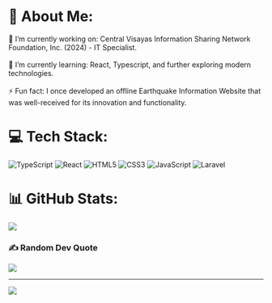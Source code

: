 # 💫 About Me:
🔭 I’m currently working on: Central Visayas Information Sharing Network Foundation, Inc. (2024) - IT Specialist.<br><br>🌱 I’m currently learning: React, Typescript, and further exploring modern technologies.<br><br>⚡ Fun fact: I once developed an offline Earthquake Information Website that was well-received for its innovation and functionality.


# 💻 Tech Stack:
![TypeScript](https://img.shields.io/badge/typescript-%23007ACC.svg?style=for-the-badge&logo=typescript&logoColor=white) ![React](https://img.shields.io/badge/react-%2320232a.svg?style=for-the-badge&logo=react&logoColor=%2361DAFB) ![HTML5](https://img.shields.io/badge/html5-%23E34F26.svg?style=for-the-badge&logo=html5&logoColor=white) ![CSS3](https://img.shields.io/badge/css3-%231572B6.svg?style=for-the-badge&logo=css3&logoColor=white) ![JavaScript](https://img.shields.io/badge/javascript-%23323330.svg?style=for-the-badge&logo=javascript&logoColor=%23F7DF1E) ![Laravel](https://img.shields.io/badge/laravel-%23FF2D20.svg?style=for-the-badge&logo=laravel&logoColor=white)

# 📊 GitHub Stats:
![](https://github-readme-stats.vercel.app/api/top-langs/?username=lazywhen01&theme=github_dark_dimmed&hide_border=true&include_all_commits=false&count_private=false&layout=compact)

### ✍️ Random Dev Quote
![](https://quotes-github-readme.vercel.app/api?type=vertical&theme=tokyonight)

---
[![](https://visitcount.itsvg.in/api?id=lazywhen01&icon=0&color=1)](https://visitcount.itsvg.in)

<!-- Proudly created with GPRM ( https://gprm.itsvg.in ) -->
